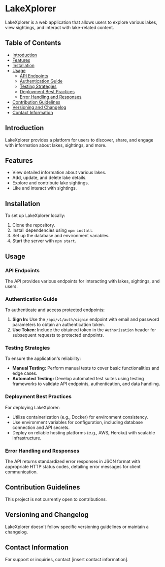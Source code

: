 # LakeXplorer

LakeXplorer is a web application that allows users to explore various lakes, view sightings, and interact with lake-related content.

## Table of Contents

- [Introduction](#introduction)
- [Features](#features)
- [Installation](#installation)
- [Usage](#usage)
  - [API Endpoints](#api-endpoints)
  - [Authentication Guide](#authentication-guide)
  - [Testing Strategies](#testing-strategies)
  - [Deployment Best Practices](#deployment-best-practices)
  - [Error Handling and Responses](#error-handling-and-responses)
- [Contribution Guidelines](#contribution-guidelines)
- [Versioning and Changelog](#versioning-and-changelog)
- [Contact Information](#contact-information)

## Introduction

LakeXplorer provides a platform for users to discover, share, and engage with information about lakes, sightings, and more.

## Features

- View detailed information about various lakes.
- Add, update, and delete lake details.
- Explore and contribute lake sightings.
- Like and interact with sightings.

## Installation

To set up LakeXplorer locally:

1. Clone the repository.
2. Install dependencies using `npm install`.
3. Set up the database and environment variables.
4. Start the server with `npm start`.

## Usage

### API Endpoints

The API provides various endpoints for interacting with lakes, sightings, and users.

### Authentication Guide

To authenticate and access protected endpoints:

1. **Sign In:** Use the `/api/v1/auth/signin` endpoint with email and password parameters to obtain an authentication token.
2. **Use Token:** Include the obtained token in the `Authorization` header for subsequent requests to protected endpoints.

### Testing Strategies

To ensure the application's reliability:

- **Manual Testing:** Perform manual tests to cover basic functionalities and edge cases.
- **Automated Testing:** Develop automated test suites using testing frameworks to validate API endpoints, authentication, and data handling.

### Deployment Best Practices

For deploying LakeXplorer:

- Utilize containerization (e.g., Docker) for environment consistency.
- Use environment variables for configuration, including database connection and API secrets.
- Deploy on reliable hosting platforms (e.g., AWS, Heroku) with scalable infrastructure.

### Error Handling and Responses

The API returns standardized error responses in JSON format with appropriate HTTP status codes, detailing error messages for client communication.

## Contribution Guidelines

This project is not currently open to contributions.

## Versioning and Changelog

LakeXplorer doesn't follow specific versioning guidelines or maintain a changelog.

## Contact Information

For support or inquiries, contact [insert contact information].
